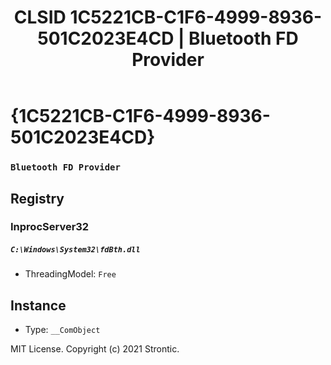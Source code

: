 ﻿---
title: "CLSID 1C5221CB-C1F6-4999-8936-501C2023E4CD | Bluetooth FD Provider"
excerpt: What is COM-Object CLSID 1C5221CB-C1F6-4999-8936-501C2023E4CD?
---

# {1C5221CB-C1F6-4999-8936-501C2023E4CD}

### `Bluetooth FD Provider`

## Registry


### InprocServer32

##### `C:\Windows\System32\fdBth.dll`
* ThreadingModel: `Free`

## Instance

* Type: `__ComObject`

MIT License. Copyright (c) 2021 Strontic.


